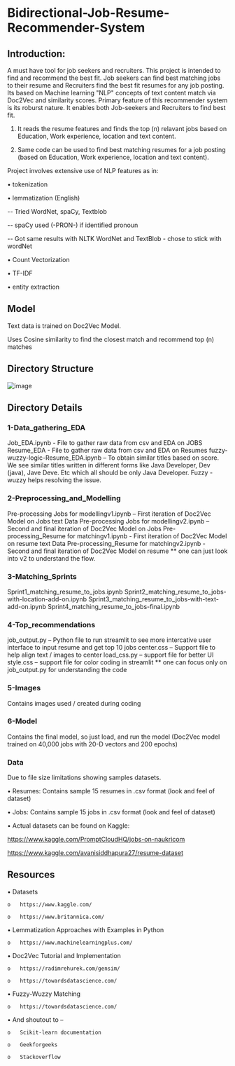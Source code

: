 # Bidirectional-Job-Resume-Recommender-System
## Introduction:
A must have tool for job seekers and recruiters. This project is intended to find and recommend the best fit. Job seekers can find best matching jobs to their resume and Recruiters find the best fit resumes for any job posting. Its based on Machine learning "NLP" concepts of text content match via Doc2Vec and similarity scores.
Primary feature of this recommender system is its roburst nature. It enables both Job-seekers and Recruiters to find best fit.
1.	It reads the resume features and finds the top (n) relavant jobs based on Education, Work experience, location and text content.

2.	Same code can be used to find best matching resumes for a job posting (based on Education, Work experience, location and text content).

Project involves extensive use of NLP features as in:

•	tokenization

•	lemmatization (English) 

-- Tried WordNet, spaCy, Textblob 

-- spaCy used (-PRON-) if identified pronoun 

-- Got same results with NLTK WordNet and TextBlob - chose to stick with wordNet

•	Count Vectorization

•	TF-IDF

•	entity extraction


## Model
Text data is trained on Doc2Vec Model.

Uses Cosine similarity to find the closest match and recommend top (n) matches

## Directory Structure 
![image](https://github.com/Shailja-Jindal/Bidirectional-Job-Resume-Recommender-System/blob/master/5-Images/Directory_Structure.png)


## Directory Details

### 1-Data_gathering_EDA 
Job_EDA.ipynb  - File to gather raw data from csv and EDA on JOBS
Resume_EDA -  File to gather raw data from csv and EDA on Resumes
fuzzy-wuzzy-logic-Resume_EDA.ipynb – To obtain similar titles based on score. We see similar titles written in different forms like Java Developer, Dev (java), Jave Deve. Etc which all should be only Java Developer. Fuzzy -wuzzy helps resolving the issue.

### 2-Preprocessing_and_Modelling
Pre-processing Jobs for modellingv1.ipynb – First iteration of Doc2Vec Model on Jobs text Data
Pre-processing Jobs for modellingv2.ipynb – Second and final iteration of Doc2Vec Model on Jobs 
Pre-processing_Resume for matchingv1.ipynb - First iteration of Doc2Vec Model on resume text Data
Pre-processing_Resume for matchingv2.ipynb - Second and final iteration of Doc2Vec Model on resume
** one can just look into v2 to understand the flow.

### 3-Matching_Sprints
Sprint1_matching_resume_to_jobs.ipynb
Sprint2_matching_resume_to_jobs-with-location-add-on.ipynb
Sprint3_matching_resume_to_jobs-with-text-add-on.ipynb
Sprint4_matching_resume_to_jobs-final.ipynb

### 4-Top_recommendations
job_output.py – Python file to run streamlit to see more intercative user interface to input resume and get top 10 jobs
center.css – Support file to help align text / images to center
load_css.py – support file for better UI
style.css – support file for color coding in streamlit
** one can focus only on job_output.py for understanding the code

### 5-Images
Contains images used / created during coding

### 6-Model
Contains the final model, so just load, and run the model (Doc2Vec model trained on 40,000 jobs with 20-D vectors and 200 epochs)

### Data  
Due to file size limitations showing samples datasets.

•	Resumes: Contains sample 15 resumes in .csv format (look and feel of dataset)

•	Jobs: Contains sample 15 jobs in .csv format (look and feel of dataset)

•	Actual datasets can be found on Kaggle:

https://www.kaggle.com/PromptCloudHQ/jobs-on-naukricom

https://www.kaggle.com/avanisiddhapura27/resume-dataset



## Resources
•	Datasets

    o	https://www.kaggle.com/

    o	https://www.britannica.com/

•	Lemmatization Approaches with Examples in Python

    o	https://www.machinelearningplus.com/

•	Doc2Vec Tutorial and Implementation

    o	https://radimrehurek.com/gensim/

    o	https://towardsdatascience.com/

•	Fuzzy-Wuzzy Matching

    o	https://towardsdatascience.com/

•	And shoutout to –

    o	Scikit-learn documentation

    o	Geekforgeeks 

    o	Stackoverflow 
